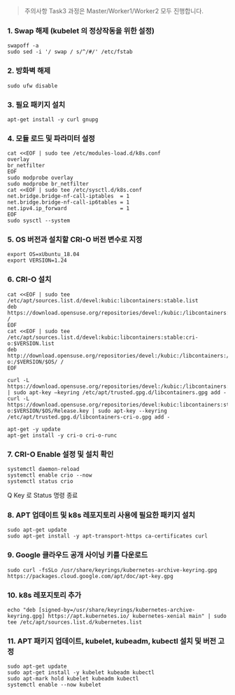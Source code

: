 
> 주의사항 
> Task3 과정은 Master/Worker1/Worker2 모두 진행합니다.

### 1.	Swap 해제 (kubelet 의 정상작동을 위한 설정)

```
swapoff -a
sudo sed -i '/ swap / s/^/#/' /etc/fstab
```

### 2.	방화벽 해제

```
sudo ufw disable
```

### 3.	필요 패키지 설치

```
apt-get install -y curl gnupg
```

### 4.	모듈 로드 및 파라미터 설정

```
cat <<EOF | sudo tee /etc/modules-load.d/k8s.conf
overlay
br_netfilter
EOF
sudo modprobe overlay
sudo modprobe br_netfilter
cat <<EOF | sudo tee /etc/sysctl.d/k8s.conf
net.bridge.bridge-nf-call-iptables  = 1
net.bridge.bridge-nf-call-ip6tables = 1
net.ipv4.ip_forward                 = 1
EOF
sudo sysctl --system
```

### 5.	OS 버전과 설치할 CRI-O 버전 변수로 지정

```
export OS=xUbuntu_18.04
export VERSION=1.24
```

### 6.	CRI-O 설치

```
cat <<EOF | sudo tee /etc/apt/sources.list.d/devel:kubic:libcontainers:stable.list
deb https://download.opensuse.org/repositories/devel:/kubic:/libcontainers:/stable/$OS/ /
EOF
cat <<EOF | sudo tee /etc/apt/sources.list.d/devel:kubic:libcontainers:stable:cri-o:$VERSION.list
deb http://download.opensuse.org/repositories/devel:/kubic:/libcontainers:/stable:/cri-o:/$VERSION/$OS/ /
EOF

curl -L https://download.opensuse.org/repositories/devel:/kubic:/libcontainers:/stable/$OS/Release.key | sudo apt-key –keyring /etc/apt/trusted.gpg.d/libcontainers.gpg add -
curl -L https://download.opensuse.org/repositories/devel:kubic:libcontainers:stable:cri-o:$VERSION/$OS/Release.key | sudo apt-key --keyring /etc/apt/trusted.gpg.d/libcontainers-cri-o.gpg add -

apt-get -y update
apt-get install -y cri-o cri-o-runc
```


### 7.	CRI-O Enable 설정 및 설치 확인

```
systemctl daemon-reload
systemctl enable crio --now
systemctl status crio
```

Q Key 로 Status 명령 종료

### 8.	APT 업데이트 및 k8s 레포지토리 사용에 필요한 패키지 설치

```
sudo apt-get update
sudo apt-get install -y apt-transport-https ca-certificates curl
```

### 9.	Google 클라우드 공개 사이닝 키를 다운로드

```
sudo curl -fsSLo /usr/share/keyrings/kubernetes-archive-keyring.gpg https://packages.cloud.google.com/apt/doc/apt-key.gpg
```

### 10.	k8s 레포지토리 추가

```
echo "deb [signed-by=/usr/share/keyrings/kubernetes-archive-keyring.gpg] https://apt.kubernetes.io/ kubernetes-xenial main" | sudo tee /etc/apt/sources.list.d/kubernetes.list
```

### 11.	APT 패키지 업데이트, kubelet, kubeadm, kubectl 설치 및 버전 고정

```
sudo apt-get update
sudo apt-get install -y kubelet kubeadm kubectl
sudo apt-mark hold kubelet kubeadm kubectl
systemctl enable --now kubelet
```